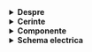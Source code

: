 <details>
  <summary> <b> Despre </b> </summary>

  ##Descrierea temei:
  - Aceasta tema simuleaza un joc TypeRacer.
  - Jocul va implica utilizarea unor componente hardware de bază, cum ar fi un LED RGB pentru a indica starea jocului și butoane pentru a controla începutul și dificultatea jocului. De asemenea, vom implementa un algoritm simplu pentru generarea aleatoare a cuvintelor dintr-un dicționar predefinit, care va fi afișat utilizatorului pentru a fi tastat.
    
   </details>
   
   <details>
  <summary><b>Cerinte</b></summary>

   ## 1. Detalii tehnice:
  -  Led-ul RGB reprezinta indicatorul de stare. In repaus led-ul va fi alb, iar la apasarea butonului de start va clipi timp de 3 secunde.
    
  -  Led-ul se va face verde sau rosu, in timpul unei runde, daca textul introdus este corect, respectiv gresit.
    
  -  Vom avea 2 butoane: 1. De start/stop 2. De dificultate

  -  Apasarea butonului de start/stop va initia/ va opri runda. Cand jocul este oprit, daca se apasa butonul de start, se va face o numaratoare inversa de 3 secunde pana la o noua runda.

  - Al doilea buton, de dificultate, indica viteza cu care apar cuvintele si functioneaza doar in repaus. Dificultatea poate fi : Easy/Medium/Hard.

  - Dictionarul de cuvinte va fi afisat in terminal random. In functie de corectitudinea cuvantului introdus, se va genera unul nou imediat, in caz contrar, se va astepta timpul stabilit de fiecare dificultate.

    </details>

    <details> 
  <summary><b>Componente</b></summary>
  
  ## Componentele folosite:
  -Arduino UNO (ATmega328P microcontroller)
  -1x LED RGB (pentru a semnaliza dacă cuvântul corect e scris greșit sau nu)
  -2x Butoane (pentru start/stop rundă și pentru selectarea dificultății)
  -5x Rezistoare (3x 220/330 ohm, 2x 1000 ohm)
  -Breadbord
  -Fire de legătură
    ##
</details>

<details>
  <summary> <b> Schema electrica </b> </summary>

  ## Schema electrica a circuitului implementat pe WOWKI
 ![Simulator_tema2](https://github.com/user-attachments/assets/247e52a6-e335-4d5a-8acd-8ade31bd964a)

  ##
</details>


